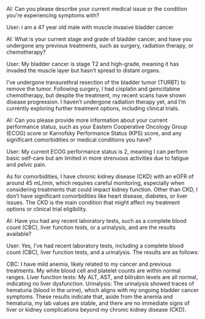 AI: Can you please describe your current medical issue or the condition you're experiencing symptoms with?

User: i am a 47 year old male with muscle invasive bladder cancer

AI: What is your current stage and grade of bladder cancer, and have you undergone any previous treatments, such as surgery, radiation therapy, or chemotherapy?

User: My bladder cancer is stage T2 and high-grade, meaning it has invaded the muscle layer but hasn’t spread to distant organs.

I’ve undergone transurethral resection of the bladder tumor (TURBT) to remove the tumor. Following surgery, I had cisplatin and gemcitabine chemotherapy, but despite the treatment, my recent scans have shown disease progression. I haven’t undergone radiation therapy yet, and I’m currently exploring further treatment options, including clinical trials.

AI: Can you please provide more information about your current performance status, such as your Eastern Cooperative Oncology Group (ECOG) score or Karnofsky Performance Status (KPS) score, and any significant comorbidities or medical conditions you have?

User: 
My current ECOG performance status is 2, meaning I can perform basic self-care but am limited in more strenuous activities due to fatigue and pelvic pain.

As for comorbidities, I have chronic kidney disease (CKD) with an eGFR of around 45 mL/min, which requires careful monitoring, especially when considering treatments that could impact kidney function. Other than CKD, I don’t have significant comorbidities like heart disease, diabetes, or liver issues. The CKD is the main condition that might affect my treatment options or clinical trial eligibility.

AI: Have you had any recent laboratory tests, such as a complete blood count (CBC), liver function tests, or a urinalysis, and are the results available?

User: Yes, I’ve had recent laboratory tests, including a complete blood count (CBC), liver function tests, and a urinalysis. The results are as follows:

CBC: I have mild anemia, likely related to my cancer and previous treatments. My white blood cell and platelet counts are within normal ranges.
Liver function tests: My ALT, AST, and bilirubin levels are all normal, indicating no liver dysfunction.
Urinalysis: The urinalysis showed traces of hematuria (blood in the urine), which aligns with my ongoing bladder cancer symptoms.
These results indicate that, aside from the anemia and hematuria, my lab values are stable, and there are no immediate signs of liver or kidney complications beyond my chronic kidney disease (CKD).

